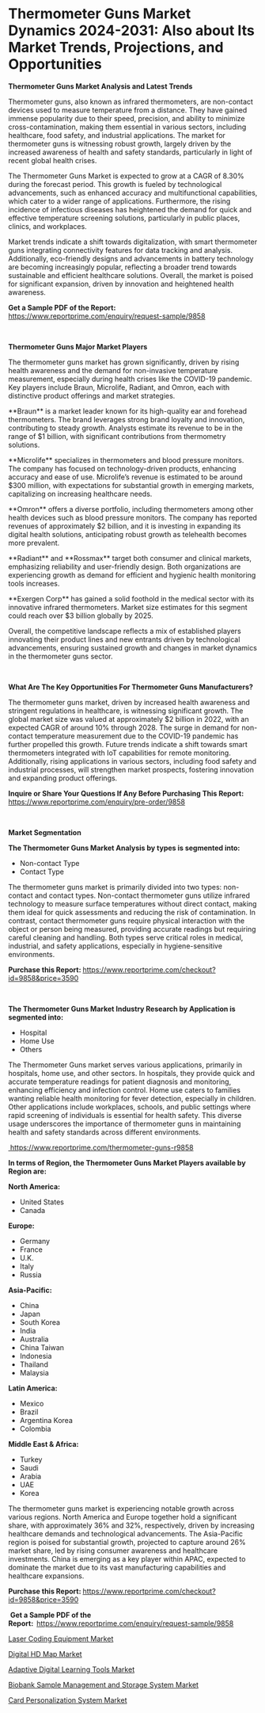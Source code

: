 <p><h1>Thermometer Guns Market Dynamics 2024-2031: Also about Its Market Trends, Projections, and Opportunities</h1></p><p><strong>Thermometer Guns Market Analysis and Latest Trends</strong></p>
<p><p>Thermometer guns, also known as infrared thermometers, are non-contact devices used to measure temperature from a distance. They have gained immense popularity due to their speed, precision, and ability to minimize cross-contamination, making them essential in various sectors, including healthcare, food safety, and industrial applications. The market for thermometer guns is witnessing robust growth, largely driven by the increased awareness of health and safety standards, particularly in light of recent global health crises.</p><p>The Thermometer Guns Market is expected to grow at a CAGR of 8.30% during the forecast period. This growth is fueled by technological advancements, such as enhanced accuracy and multifunctional capabilities, which cater to a wider range of applications. Furthermore, the rising incidence of infectious diseases has heightened the demand for quick and effective temperature screening solutions, particularly in public places, clinics, and workplaces.</p><p>Market trends indicate a shift towards digitalization, with smart thermometer guns integrating connectivity features for data tracking and analysis. Additionally, eco-friendly designs and advancements in battery technology are becoming increasingly popular, reflecting a broader trend towards sustainable and efficient healthcare solutions. Overall, the market is poised for significant expansion, driven by innovation and heightened health awareness.</p></p>
<p><strong>Get a Sample PDF of the Report:&nbsp;</strong> <a href="https://www.reportprime.com/enquiry/request-sample/9858?utm_campaign=1835&utm_medium=2&utm_source=Github&utm_content=ia&utm_term=28112024&utm_id=thermometer-guns">https://www.reportprime.com/enquiry/request-sample/9858</a></p>
<p>&nbsp;</p>
<p><strong>Thermometer Guns Major Market Players</strong></p>
<p><p>The thermometer guns market has grown significantly, driven by rising health awareness and the demand for non-invasive temperature measurement, especially during health crises like the COVID-19 pandemic. Key players include Braun, Microlife, Radiant, and Omron, each with distinctive product offerings and market strategies.</p><p>**Braun** is a market leader known for its high-quality ear and forehead thermometers. The brand leverages strong brand loyalty and innovation, contributing to steady growth. Analysts estimate its revenue to be in the range of $1 billion, with significant contributions from thermometry solutions.</p><p>**Microlife** specializes in thermometers and blood pressure monitors. The company has focused on technology-driven products, enhancing accuracy and ease of use. Microlife’s revenue is estimated to be around $300 million, with expectations for substantial growth in emerging markets, capitalizing on increasing healthcare needs.</p><p>**Omron** offers a diverse portfolio, including thermometers among other health devices such as blood pressure monitors. The company has reported revenues of approximately $2 billion, and it is investing in expanding its digital health solutions, anticipating robust growth as telehealth becomes more prevalent.</p><p>**Radiant** and **Rossmax** target both consumer and clinical markets, emphasizing reliability and user-friendly design. Both organizations are experiencing growth as demand for efficient and hygienic health monitoring tools increases.</p><p>**Exergen Corp** has gained a solid foothold in the medical sector with its innovative infrared thermometers. Market size estimates for this segment could reach over $3 billion globally by 2025.</p><p>Overall, the competitive landscape reflects a mix of established players innovating their product lines and new entrants driven by technological advancements, ensuring sustained growth and changes in market dynamics in the thermometer guns sector.</p></p>
<p>&nbsp;</p>
<p><strong>What Are The Key Opportunities For Thermometer Guns Manufacturers?</strong></p>
<p><p>The thermometer guns market, driven by increased health awareness and stringent regulations in healthcare, is witnessing significant growth. The global market size was valued at approximately $2 billion in 2022, with an expected CAGR of around 10% through 2028. The surge in demand for non-contact temperature measurement due to the COVID-19 pandemic has further propelled this growth. Future trends indicate a shift towards smart thermometers integrated with IoT capabilities for remote monitoring. Additionally, rising applications in various sectors, including food safety and industrial processes, will strengthen market prospects, fostering innovation and expanding product offerings.</p></p>
<p><strong>Inquire or Share Your Questions If Any Before Purchasing This Report:</strong> <a href="https://www.reportprime.com/enquiry/pre-order/9858?utm_campaign=1835&utm_medium=2&utm_source=Github&utm_content=ia&utm_term=28112024&utm_id=thermometer-guns">https://www.reportprime.com/enquiry/pre-order/9858</a></p>
<p>&nbsp;</p>
<p><strong>Market Segmentation</strong></p>
<p><strong>The Thermometer Guns Market Analysis by types is segmented into:</strong></p>
<p><ul><li>Non-contact Type</li><li>Contact Type</li></ul></p>
<p><p>The thermometer guns market is primarily divided into two types: non-contact and contact types. Non-contact thermometer guns utilize infrared technology to measure surface temperatures without direct contact, making them ideal for quick assessments and reducing the risk of contamination. In contrast, contact thermometer guns require physical interaction with the object or person being measured, providing accurate readings but requiring careful cleaning and handling. Both types serve critical roles in medical, industrial, and safety applications, especially in hygiene-sensitive environments.</p></p>
<p><strong>Purchase this Report:&nbsp;</strong><a href="https://www.reportprime.com/checkout?id=9858&price=3590&utm_campaign=1835&utm_medium=2&utm_source=Github&utm_content=ia&utm_term=28112024&utm_id=thermometer-guns">https://www.reportprime.com/checkout?id=9858&price=3590</a></p>
<p>&nbsp;</p>
<p><strong>The Thermometer Guns Market Industry Research by Application is segmented into:</strong></p>
<p><ul><li>Hospital</li><li>Home Use</li><li>Others</li></ul></p>
<p><p>The Thermometer Guns market serves various applications, primarily in hospitals, home use, and other sectors. In hospitals, they provide quick and accurate temperature readings for patient diagnosis and monitoring, enhancing efficiency and infection control. Home use caters to families wanting reliable health monitoring for fever detection, especially in children. Other applications include workplaces, schools, and public settings where rapid screening of individuals is essential for health safety. This diverse usage underscores the importance of thermometer guns in maintaining health and safety standards across different environments.</p></p>
<p><a href="https://www.reportprime.com/thermometer-guns-r9858?utm_campaign=1835&utm_medium=2&utm_source=Github&utm_content=ia&utm_term=28112024&utm_id=thermometer-guns">&nbsp;https://www.reportprime.com/thermometer-guns-r9858</a></p>
<p><strong>In terms of Region, the Thermometer Guns Market Players available by Region are:</strong></p>
<p>
    <p> <strong> North America: </strong>
        <ul>
            <li>United States</li>
            <li>Canada</li>
        </ul>
        </p> 
    <p> <strong> Europe: </strong>
        <ul>
            <li>Germany</li>
            <li>France</li>
            <li>U.K.</li>
            <li>Italy</li>
            <li>Russia</li>
        </ul>
        </p> 
    <p> <strong> Asia-Pacific: </strong>
        <ul>
            <li>China</li>
            <li>Japan</li>
            <li>South Korea</li>
            <li>India</li>
            <li>Australia</li>
            <li>China Taiwan</li>
            <li>Indonesia</li>
            <li>Thailand</li>
            <li>Malaysia</li>
        </ul>
        </p> 
    <p> <strong> Latin America: </strong>
        <ul>
            <li>Mexico</li>
            <li>Brazil</li>
            <li>Argentina Korea</li>
            <li>Colombia</li>
        </ul>
        </p> 
    <p> <strong> Middle East & Africa: </strong>
        <ul>
            <li>Turkey</li>
            <li>Saudi</li>
            <li>Arabia</li>
            <li>UAE</li>
            <li>Korea</li>
        </ul>
    </p>
    </p>
<p><p>The thermometer guns market is experiencing notable growth across various regions. North America and Europe together hold a significant share, with approximately 36% and 32%, respectively, driven by increasing healthcare demands and technological advancements. The Asia-Pacific region is poised for substantial growth, projected to capture around 26% market share, led by rising consumer awareness and healthcare investments. China is emerging as a key player within APAC, expected to dominate the market due to its vast manufacturing capabilities and healthcare expansions.</p></p>
<p><strong>Purchase this Report: </strong><a href="https://www.reportprime.com/checkout?id=9858&price=3590&utm_campaign=1835&utm_medium=2&utm_source=Github&utm_content=ia&utm_term=28112024&utm_id=thermometer-guns">https://www.reportprime.com/checkout?id=9858&price=3590</a></p>
<p>&nbsp;<strong>Get a Sample PDF of the Report:&nbsp;&nbsp;</strong><a href="https://www.reportprime.com/enquiry/request-sample/9858?utm_campaign=1835&utm_medium=2&utm_source=Github&utm_content=ia&utm_term=28112024&utm_id=thermometer-guns">https://www.reportprime.com/enquiry/request-sample/9858</a></p>
<p><strong></strong></p>
<p><p><a href="https://www.linkedin.com/pulse/laser-coding-equipmentmarket-analysis-forecastinggrowth-v5tje?utm_campaign=1835&utm_medium=2&utm_source=Github&utm_content=ia&utm_term=28112024&utm_id=thermometer-guns">Laser Coding Equipment Market</a></p><p><a href="https://issuu.com/reportprime-2/docs/digital-hd-map-market-size-2030.ppt_a2fdfebd3a5554?utm_campaign=1835&utm_medium=2&utm_source=Github&utm_content=ia&utm_term=28112024&utm_id=thermometer-guns">Digital HD Map Market</a></p><p><a href="https://issuu.com/reportprime-2/docs/adaptive-digital-learning-tools-mar_0486414bf631a5?utm_campaign=1835&utm_medium=2&utm_source=Github&utm_content=ia&utm_term=28112024&utm_id=thermometer-guns">Adaptive Digital Learning Tools Market</a></p><p><a href="https://github.com/mookiesville/Market-Research-Report-List-1/blob/main/biobank-sample-management-and-storage-system-market.md?utm_campaign=1835&utm_medium=2&utm_source=Github&utm_content=ia&utm_term=28112024&utm_id=thermometer-guns">Biobank Sample Management and Storage System Market</a></p><p><a href="https://www.linkedin.com/pulse/global-card-personalization-system-market-forecast-year-fpoxe?utm_campaign=1835&utm_medium=2&utm_source=Github&utm_content=ia&utm_term=28112024&utm_id=thermometer-guns">Card Personalization System Market</a></p></p>